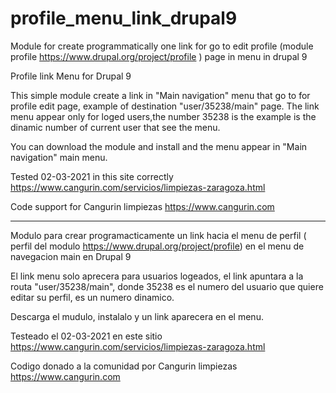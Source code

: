 # profile_menu_link_drupal9

Module for create programmatically one link for go to edit profile (module profile https://www.drupal.org/project/profile ) page in menu in drupal 9 

Profile link Menu for Drupal 9

This simple module create a link in  "Main navigation" menu that go to for profile edit page, example of destination "user/35238/main" page.
The link menu appear only for loged users,the number 35238 is the example is the dinamic number of current user that see the menu.

You can download the module and install and the menu appear in "Main navigation" main menu.

Tested 02-03-2021 in this site correctly https://www.cangurin.com/servicios/limpiezas-zaragoza.html

Code support for Cangurin limpiezas https://www.cangurin.com 

---------------------------------------------------------------------------------------------

Modulo para crear programacticamente un link hacia el menu de perfil ( perfil del modulo https://www.drupal.org/project/profile) en el menu de navegacion main en Drupal 9

El link menu solo aprecera para usuarios logeados, el link apuntara a la routa "user/35238/main", donde 35238 es el numero del usuario que quiere editar su perfil, es un numero dinamico.

Descarga el mudulo, instalalo y un link aparecera en el menu.

Testeado el  02-03-2021 en este sitio https://www.cangurin.com/servicios/limpiezas-zaragoza.html

Codigo donado a la comunidad por Cangurin limpiezas https://www.cangurin.com 
 
